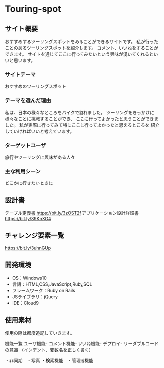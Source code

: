 # Touring-spot

## サイト概要
おすすめするツーリングスポットをみることができるサイトです。
私が行ったことのあるツーリングスポットを紹介します。
コメント、いいねをすることができます。
サイトを通じてここに行ってみたいという興味が湧いてくれるといいと思います。

### サイトテーマ
おすすめのツーリングスポット

### テーマを選んだ理由
私は、日本の様々なところをバイクで訪れました。
ツーリングをきっかけに様々なことに挑戦することができ、
ここに行ってよかったと思うことができました。
私が実際に行ってみて特にここに行ってよかったと思えるところを
紹介していければいいと考えています。

### ターゲットユーザ
旅行やツーリングに興味がある人々

### 主な利用シーン
どこかに行きたいときに

## 設計書
テーブル定義書
https://bit.ly/3zOST2f
アプリケーション設計詳細書
https://bit.ly/39KnXG4

## チャレンジ要素一覧
https://bit.ly/3uhnGUp

## 開発環境
- OS：Windows10
- 言語：HTML,CSS,JavaScript,Ruby,SQL
- フレームワーク：Ruby on Rails
- JSライブラリ：jQuery
- IDE：Cloud9

## 使用素材
使用の際は都度追記していきます。

機能一覧 ユーザ機能- コメント機能- いいね機能- デプロイ- リーダブルコードの意識 （インデント、変数名を正しく書く）

・非同期　・写真 ・検索機能　・管理者機能